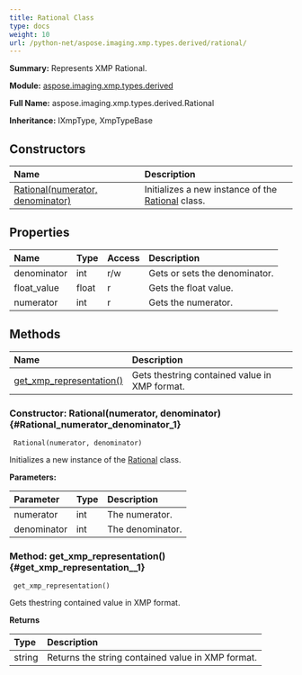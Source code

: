 ```yaml
---
title: Rational Class
type: docs
weight: 10
url: /python-net/aspose.imaging.xmp.types.derived/rational/
---
```


**Summary:** Represents XMP Rational.

**Module:** [aspose.imaging.xmp.types.derived](/imaging/python-net/aspose.imaging.xmp.types.derived/)

**Full Name:** aspose.imaging.xmp.types.derived.Rational

**Inheritance:** IXmpType, XmpTypeBase

## **Constructors**
| **Name** | **Description** |
| :- | :- |
| [Rational(numerator, denominator)](#Rational_numerator_denominator_1) | Initializes a new instance of the [Rational](/imaging/python-net/aspose.imaging.xmp.types.derived/rational/) class. |
## **Properties**
| **Name** | **Type** | **Access** | **Description** |
| :- | :- | :- | :- |
| denominator | int | r/w | Gets or sets the denominator. |
| float_value | float | r | Gets the float value. |
| numerator | int | r | Gets the numerator. |
## **Methods**
| **Name** | **Description** |
| :- | :- |
| [get_xmp_representation()](#get_xmp_representation__1) | Gets thestring contained value in XMP format. |


### Constructor: Rational(numerator, denominator) {#Rational_numerator_denominator_1}


```
 Rational(numerator, denominator) 
```

Initializes a new instance of the [Rational](/imaging/python-net/aspose.imaging.xmp.types.derived/rational/) class.

**Parameters:**

| Parameter | Type | Description |
| :- | :- | :- |
| numerator | int | The numerator. |
| denominator | int | The denominator. |

### Method: get_xmp_representation() {#get_xmp_representation__1}


```
 get_xmp_representation() 
```

Gets thestring contained value in XMP format.

**Returns**

| Type | Description |
| :- | :- |
| string | Returns the string contained value in XMP format. |


